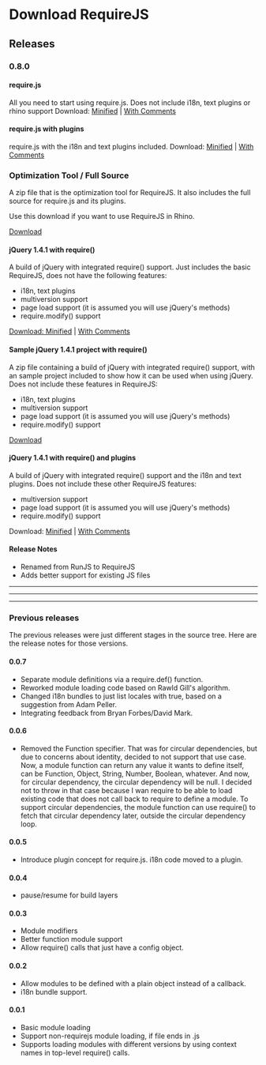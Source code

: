 # Download RequireJS

## Releases

### 0.8.0

#### require.js

All you need to start using require.js. Does not include i18n, text plugins or rhino support
Download: [Minified](release/0.8.0/minified/require.js) | [With Comments](release/0.8.0/comments/require.js)

#### require.js with plugins

require.js with the i18n and text plugins included.
Download: [Minified](release/0.8.0/minified/allplugins-require.js) | [With Comments](release/0.8.0/comments/allplugins-require.js)

### Optimization Tool / Full Source

A zip file that is the optimization tool for RequireJS. It also includes the full source for require.js and its plugins.

Use this download if you want to use RequireJS in Rhino.

[Download](release/0.8.0/requirejs-0.8.0.zip)

#### jQuery 1.4.1 with require()

A build of jQuery with integrated require() support. Just includes the basic RequireJS, does not have the following features:

* i18n, text plugins
* multiversion support
* page load support (it is assumed you will use jQuery's methods)
* require.modify() support

[Download: Minified](release/0.8.0/minified/require-jquery-1.4.2.js) | [With Comments](release/0.8.0/comments/require-jquery-1.4.2.js)

#### Sample jQuery 1.4.1 project with require()

A zip file containing a build of jQuery with integrated require() support, with an sample project included to show how it can be used when using jQuery. Does not include these features in RequireJS:

* i18n, text plugins
* multiversion support
* page load support (it is assumed you will use jQuery's methods)
* require.modify() support

[Download](release/0.8.0/jquery-require-sample.zip)

#### jQuery 1.4.1 with require() and plugins

A build of jQuery with integrated require() support and the i18n and text plugins. Does not include these other RequireJS features:

* multiversion support
* page load support (it is assumed you will use jQuery's methods)
* require.modify() support

Download: [Minified](release/0.8.0/minified/require.js) | [With Comments](release/0.8.0/comments/require.js)

#### Release Notes

* Renamed from RunJS to RequireJS
* Adds better support for existing JS files

<hr>
<hr>
<hr>

### Previous releases

The previous releases were just different stages in the source tree. Here are the release notes for those versions.

#### 0.0.7

* Separate module definitions via a require.def() function.
* Reworked module loading code based on Rawld Gill's algorithm.
* Changed i18n bundles to just list locales with true, based on a suggestion
  from Adam Peller.
* Integrating feedback from Bryan Forbes/David Mark.

#### 0.0.6

* Removed the Function specifier. That was for circular dependencies, but due to concerns about identity, decided to not support that use case. Now, a module function can return any value it wants to define itself, can be Function, Object, String, Number, Boolean, whatever. And now, for circular dependency, the circular dependency will be null. I decided not to throw in that case because I wan require to be able to load existing code that does not call back to require to define a module. To support circular dependencies, the module function can use require() to fetch that circular dependency later, outside the circular dependency loop.

#### 0.0.5

* Introduce plugin concept for require.js. i18n code moved to a plugin.

#### 0.0.4

* pause/resume for build layers

#### 0.0.3

* Module modifiers
* Better function module support
* Allow require() calls that just have a config object.

#### 0.0.2

* Allow modules to be defined with a plain object instead of a callback.
* i18n bundle support.

#### 0.0.1

* Basic module loading
* Support non-requirejs module loading, if file ends in .js
* Supports loading modules with different versions by using context names in
  top-level require() calls.
